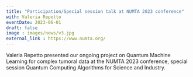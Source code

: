 ```yaml
---
title: "Participation/Special session talk at NUMTA 2023 conference"
with: Valeria Repetto
eventDate: 2023-06-01
draft: false
image : images/news/v3.jpg
external_link : https://www.numta.org/ 
---
```


Valeria Repetto presented our ongoing project on Quantum Machine Learning for complex tumoral data at the NUMTA 2023 conference, special session Quantum Computing Algorithms for Science and Industry.